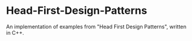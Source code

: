 # Head-First-Design-Patterns
An implementation of examples from "Head First Design Patterns", written in C++.
